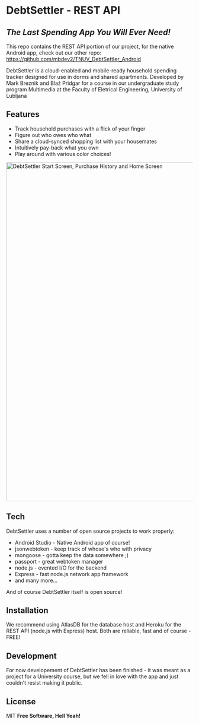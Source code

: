 # DebtSettler - REST API
## _The Last Spending App You Will Ever Need!_

This repo contains the REST API portion of our project, for the native Android app, check out our other repo: https://github.com/mbdev2/TNUV_DebtSettler_Android

DebtSettler is a cloud-enabled and mobile-ready household spending tracker designed for use in dorms and shared apartments.
Developed by Mark Breznik and Blaž Pridgar for a course in our undergraduate study program Multimedia at the Faculty of Eletrical Engineering, University of Lubljana

## Features

- Track household purchases with a flick of your finger
- Figure out who owes who what
- Share a cloud-synced shopping list with your housemates
- Intuitively pay-back what you own
- Play around with various color choices!

<img width="914" alt="DebtSettler Start Screen, Purchase History and Home Screen" src="https://user-images.githubusercontent.com/72226231/120117809-50804600-c18f-11eb-8ff4-19bdab49d4fd.png">



## Tech

DebtSettler uses a number of open source projects to work properly:

- Android Studio - Native Android app of course!
- jsonwebtoken - keep track of whose's who with privacy
- mongoose - gotta keep the data somewhere ;)
- passport - great webtoken manager
- node.js - evented I/O for the backend
- Express - fast node.js network app framework
- and many more...

And of course DebtSettler itself is open source!

## Installation

We recommend using AtlasDB for the database host and Heroku for the REST API (node.js with Express) host. Both are reliable, fast and of course - FREE!

## Development

For now developement of DebtSettler has been finished - it was meant as a project for a University course, but we fell in love with the app and just couldn't resist making it public.

## License

MIT
**Free Software, Hell Yeah!**
